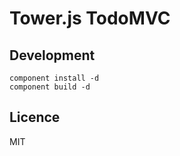 # Tower.js TodoMVC

## Development

```
component install -d
component build -d
```

## Licence

MIT